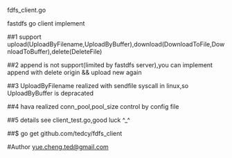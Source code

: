 fdfs_client.go

fastdfs go client implement

##1 support upload(UploadByFilename,UploadByBuffer),download(DownloadToFile,DownloadToBuffer),delete(DeleteFile)

##2 append is not support(limited by fastdfs server),you can implement append with delete origin && upload new again

##3 UploadByFilename realized with sendfile syscall in linux,so UploadByBuffer is depracated

##4 hava realized conn_pool,pool_size control by config file

##5 details see client_test.go,good luck ^_^

##$ go get github.com/tedcy/fdfs_client

#Author
yue.cheng.ted@gmail.com
